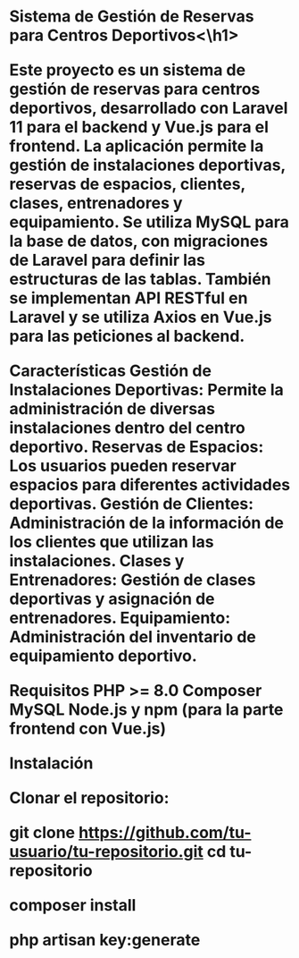 <h1>Sistema de Gestión de Reservas para Centros Deportivos<\h1>

Este proyecto es un sistema de gestión de reservas para centros deportivos, desarrollado con Laravel 11 para el backend y Vue.js para el frontend. La aplicación permite la gestión de instalaciones deportivas, reservas de espacios, clientes, clases, entrenadores y equipamiento. Se utiliza MySQL para la base de datos, con migraciones de Laravel para definir las estructuras de las tablas. También se implementan API RESTful en Laravel y se utiliza Axios en Vue.js para las peticiones al backend.

Características
Gestión de Instalaciones Deportivas: Permite la administración de diversas instalaciones dentro del centro deportivo.
Reservas de Espacios: Los usuarios pueden reservar espacios para diferentes actividades deportivas.
Gestión de Clientes: Administración de la información de los clientes que utilizan las instalaciones.
Clases y Entrenadores: Gestión de clases deportivas y asignación de entrenadores.
Equipamiento: Administración del inventario de equipamiento deportivo.

Requisitos
PHP >= 8.0
Composer
MySQL
Node.js y npm (para la parte frontend con Vue.js)

Instalación

Clonar el repositorio:

git clone https://github.com/tu-usuario/tu-repositorio.git
cd tu-repositorio

composer install

php artisan key:generate
